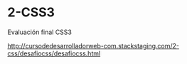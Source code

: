 # 2-CSS3

Evaluación final CSS3

http://cursodedesarrolladorweb-com.stackstaging.com/2-css/desafiocss/desafiocss.html
